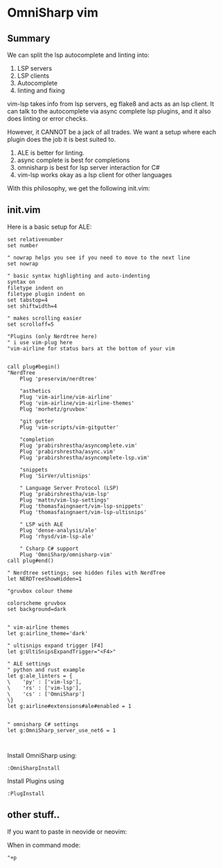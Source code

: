 # OmniSharp vim



## Summary

We can split the lsp autocomplete and linting into:

1. LSP servers
2. LSP clients
3. Autocomplete
4. linting and fixing

vim-lsp takes info from lsp servers, eg flake8 and acts as
an lsp client. It can talk to the autocomplete via
async complete lsp plugins, and it also does linting or
error checks.

However, it CANNOT be a jack of all trades. We want a setup
where each plugin does the job it is best suited to.

1. ALE is better for linting. 
2. async complete is best for completions
3. omnisharp is best for lsp server interaction for C#
4. vim-lsp works okay as a lsp client for other languages

With this philosophy, we get the following init.vim:


## init.vim
Here is a basic setup for ALE:
```vim
set relativenumber
set number

" nowrap helps you see if you need to move to the next line
set nowrap

" basic syntax highlighting and auto-indenting
syntax on
filetype indent on
filetype plugin indent on
set tabstop=4
set shiftwidth=4

" makes scrolling easier
set scrolloff=5

"Plugins (only Nerdtree here)
" i use vim-plug here
"vim-airline for status bars at the bottom of your vim


call plug#begin()
"NerdTree
    Plug 'preservim/nerdtree'

    "asthetics
    Plug 'vim-airline/vim-airline'
    Plug 'vim-airline/vim-airline-themes'
    Plug 'morhetz/gruvbox'

    "git gutter
    Plug 'vim-scripts/vim-gitgutter'

    "completion
    Plug 'prabirshrestha/asyncomplete.vim'
    Plug 'prabirshrestha/async.vim'
    Plug 'prabirshrestha/asyncomplete-lsp.vim'

    "snippets
    Plug 'SirVer/ultisnips'

    " Language Server Protocol (LSP)
    Plug 'prabirshrestha/vim-lsp'
    Plug 'mattn/vim-lsp-settings'
    Plug 'thomasfaingnaert/vim-lsp-snippets'
    Plug 'thomasfaingnaert/vim-lsp-ultisnips'

    " LSP with ALE
    Plug 'dense-analysis/ale' 
    Plug 'rhysd/vim-lsp-ale' 

    " Csharp C# support
    Plug 'OmniSharp/omnisharp-vim'
call plug#end()

" Nerdtree settings; see hidden files with NerdTree
let NERDTreeShowHidden=1

"gruvbox colour theme

colorscheme gruvbox
set background=dark


" vim-airline themes
let g:airline_theme='dark'

" ultisnips expand trigger [F4]
let g:UltiSnipsExpandTrigger="<F4>"

" ALE settings
" python and rust example
let g:ale_linters = {
\    'py' : ['vim-lsp'],
\    'rs' : ['vim-lsp'],
\    'cs' : ['OmniSharp']
\}
let g:airline#extensions#ale#enabled = 1


" omnisharp C# settings
let g:OmniSharp_server_use_net6 = 1



```
Install OmniSharp using:

```vim
:OmniSharpInstall
```
Install Plugins using

```vim
:PlugInstall
```


## other stuff..

If you want to paste in neovide or neovim:

When in command mode:
```
"+p
```















